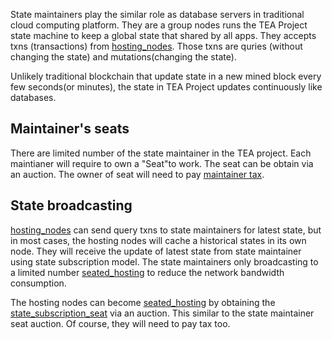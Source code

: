 State maintainers play the similar role as database servers in traditional cloud computing platform. They are a group nodes runs the TEA Project state machine to keep a global state that shared by all apps. 
They accepts txns (transactions) from [hosting_nodes](hosting_nodes.md). Those txns are quries (without changing the state) and mutations(changing the state). 

Unlikely traditional blockchain that update state in a new mined block every few seconds(or minutes), the state in TEA Project updates continuously like databases. 

## Maintainer's seats

There are limited number of the state maintainer in the TEA project. Each maintianer will require to own a "Seat"to work. The seat can be obtain via an auction. The owner of seat will need to pay [ maintainer tax](../epoch10_billing_tax/maintainer_tax.md).

## State broadcasting

[hosting_nodes](hosting_nodes.md) can send query txns to state maintainers for latest state, but in most cases, the hosting nodes will cache a historical states in its own node. They will receive the update of latest state from state maintainer using state subscription model. The state maintainers only broadcasting to a limited number [seated_hosting](seated_hosting.md) to reduce the network bandwidth consumption. 

The hosting nodes can become [seated_hosting](seated_hosting.md) by obtaining the [state_subscription_seat](state_subscription_seat.md) via an auction. This similar to the state maintainer seat auction. Of course, they will need to pay tax too.

